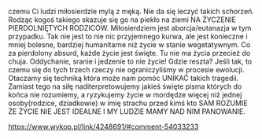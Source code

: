 czemu Ci ludzi miłosierdzie mylą z męką. 
Nie da się leczyć takich schorzeń. Rodząc kogoś takiego skazuje się go na piekło na ziemi NA ŻYCZENIE PIERDOLNIĘTYCH RODZICÓW. Miłosierdziem jest aborcja/eutanazja w tym przypadku.
Tak nie jest to nie nic przyjemnego kurwa, ale jest konieczne i mniej bolesne, bardziej humanitarne niż życie w stanie wegetatywnym. Co za pierdolony absurd, każde życie jest święte. Tu nie ma życia przecież do chuja. Oddychanie, sranie i jedzenie to nie życie! Gdzie reszta? Jeśli tak, to czemu się do tych trzech rzeczy nie ograniczyliśmy w procesie ewolucji. 
Otaczamy się techniką która może nam pomóc UNIKAĆ takich tragedii. Zamiast tego na siłę naditerpretowujemy jakieś święte pisma których do końca nie rozumiemy, a ryzykujemy życie w mordędze więcej niż jednej osoby(rodzice, dziadkowie) w imię strachu przed kimś kto SAM ROZUMIE ŻE ŻYCIE NIE JEST IDEALNE I MY LUDZIE MAMY NAD NIM PANOWANIE.

https://www.wykop.pl/link/4248691/#comment-54033233